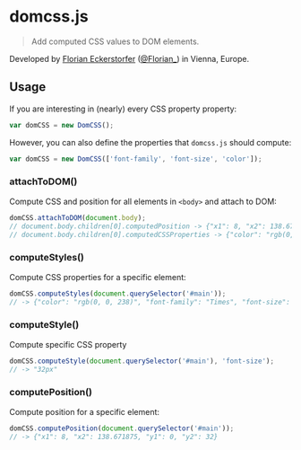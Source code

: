 domcss.js
=========

> Add computed CSS values to DOM elements.

Developed by [Florian Eckerstorfer](https://florian.ec) ([@Florian_](https://twitter.com/Florian_)) in Vienna, Europe.

Usage
-----

If you are interesting in (nearly) every CSS property property:

```javascript
var domCSS = new DomCSS();
```

However, you can also define the properties that `domcss.js` should compute:

```javascript
var domCSS = new DomCSS(['font-family', 'font-size', 'color']);
```

### attachToDOM()

Compute CSS and position for all elements in `<body>` and attach to DOM:

```javascript
domCSS.attachToDOM(document.body);
// document.body.children[0].computedPosition -> {"x1": 8, "x2": 138.671875, "y1": 0, "y2": 32}
// document.body.children[0].computedCSSProperties -> {"color": "rgb(0, 0, 238)", ...}
```

### computeStyles()

Compute CSS properties for a specific element:

```javascript
domCSS.computeStyles(document.querySelector('#main'));
// -> {"color": "rgb(0, 0, 238)", "font-family": "Times", "font-size": "32px", ...}
```

### computeStyle()

Compute specific CSS property
```javascript
domCSS.computeStyle(document.querySelector('#main'), 'font-size');
// -> "32px"
```

### computePosition()

Compute position for a specific element:

```javascript
domCSS.computePosition(document.querySelector('#main'));
// -> {"x1": 8, "x2": 138.671875, "y1": 0, "y2": 32}
```
